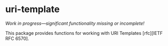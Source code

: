 uri-template
============

*Work in progress—significant functionality missing or incomplete!*

This package provides functions for working with URI Templates [rfc][IETF RFC 6570].

[rfc]: https://tools.ietf.org/html/rfc6570
